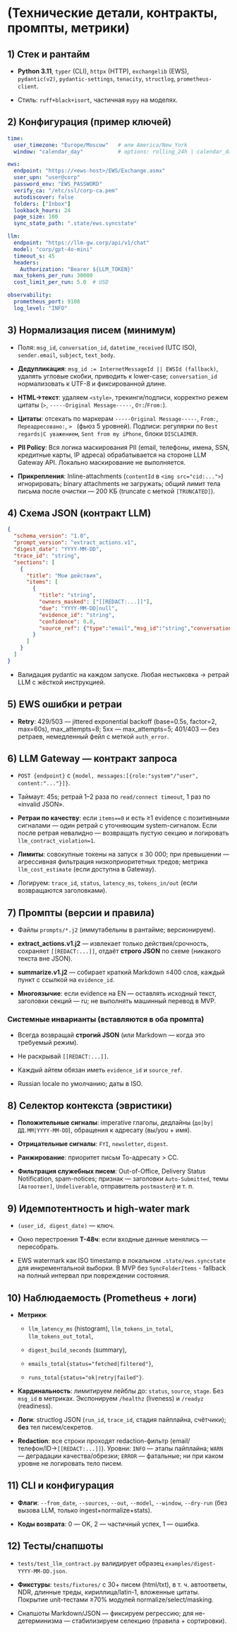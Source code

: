 # (Технические детали, контракты, промпты, метрики)

## 1) Стек и рантайм

- **Python 3.11**, `typer` (CLI), `httpx` (HTTP), `exchangelib` (EWS), `pydantic(v2)`, `pydantic-settings`, `tenacity`, `structlog`, `prometheus-client`.
    
- Стиль: `ruff+black+isort`, частичная `mypy` на моделях.
    

## 2) Конфигурация (пример ключей)

```yaml
time:
  user_timezone: "Europe/Moscow"   # или America/New_York
  window: "calendar_day"           # options: rolling_24h | calendar_day

ews:
  endpoint: "https://<ews-host>/EWS/Exchange.asmx"
  user_upn: "user@corp"
  password_env: "EWS_PASSWORD"
  verify_ca: "/etc/ssl/corp-ca.pem"
  autodiscover: false
  folders: ["Inbox"]
  lookback_hours: 24
  page_size: 100
  sync_state_path: ".state/ews.syncstate"

llm:
  endpoint: "https://llm-gw.corp/api/v1/chat"
  model: "corp/gpt-4o-mini"
  timeout_s: 45
  headers:
    Authorization: "Bearer ${LLM_TOKEN}"
  max_tokens_per_run: 30000
  cost_limit_per_run: 5.0  # USD

observability:
  prometheus_port: 9108
  log_level: "INFO"
```

## 3) Нормализация писем (минимум)

- Поля: `msg_id`, `conversation_id`, `datetime_received` (UTC ISO), `sender.email`, `subject`, `text_body`.
    
- **Дедупликация**: `msg_id := InternetMessageId || EWSId (fallback)`, удалять угловые скобки, приводить к lower-case; `conversation_id` нормализовать к UTF-8 и фиксированной длине.
    
- **HTML→текст**: удаляем `<style>`, трекинги/подписи, корректно режем цитаты (`>`, `-----Original Message-----`, `От:`/`From:`).
    
- **Цитаты**: отсекать по маркерам `-----Original Message-----`, `From:`, `Переадресовано:`, `> ` (фьюз 5 уровней). Подписи: регулярки по `Best regards|С уважением`, `Sent from my iPhone`, блоки `DISCLAIMER`.
    
- **PII Policy**: Вся логика маскирования PII (email, телефоны, имена, SSN, кредитные карты, IP адреса) обрабатывается на стороне LLM Gateway API. Локально маскирование не выполняется.
    
- **Прикрепления**: Inline-attachments (`contentId` в `<img src="cid:...">`) игнорировать; binary attachments не загружать; общий лимит тела письма после очистки — 200 КБ (truncate с меткой `[TRUNCATED]`).
    

## 4) Схема JSON (контракт LLM)

```json
{
  "schema_version": "1.0",
  "prompt_version": "extract_actions.v1",
  "digest_date": "YYYY-MM-DD",
  "trace_id": "string",
  "sections": [
    {
      "title": "Мои действия",
      "items": [
        {
          "title": "string",
          "owners_masked": ["[[REDACT:...]]"],
          "due": "YYYY-MM-DD|null",
          "evidence_id": "string",
          "confidence": 0.0,
          "source_ref": {"type":"email","msg_id":"string","conversation_id":"string"}
        }
      ]
    }
  ]
}
```

- Валидация pydantic на каждом запуске. Любая нестыковка → ретрай LLM с жёсткой инструкцией.
    

## 5) EWS ошибки и ретраи

- **Retry**: 429/503 — jittered exponential backoff (base=0.5s, factor=2, max=60s), max_attempts=8; 5xx — max_attempts=5; 401/403 — без ретраев, немедленный фейл с меткой `auth_error`.

## 6) LLM Gateway — контракт запроса

- `POST {endpoint}` с `{model, messages:[{role:"system"/"user", content:"..."}]}`.
    
- Таймаут: 45s; ретрай 1–2 раза по `read/connect timeout`, 1 раз по «invalid JSON».
    
- **Ретраи по качеству**: если `items==0` и есть ≥1 evidence с позитивными сигналами — один ретрай с уточняющим system-сигналом. Если после ретрая невалидно — возвращать пустую секцию и логировать `llm_contract_violation=1`.
    
- **Лимиты**: совокупные токены на запуск ≤ 30 000; при превышении — агрессивная фильтрация низкоприоритетных тредов; метрика `llm_cost_estimate` (если доступна в Gateway).
    
- Логируем: `trace_id`, `status`, `latency_ms`, `tokens_in/out` (если возвращаются заголовками).
    

## 7) Промпты (версии и правила)

- Файлы `prompts/*.j2` (иммутабельны в рантайме; версионируем).
    
- **extract_actions.v1.j2** — извлекает только действия/срочность, сохраняет `[[REDACT:...]]`, отдаёт **строго JSON** по схеме (никакого текста вне JSON).
    
- **summarize.v1.j2** — собирает краткий Markdown ≤400 слов, каждый пункт с ссылкой на `evidence_id`.
    
- **Многоязычие**: если evidence на EN — оставлять исходный текст, заголовки секций — ru; не выполнять машинный перевод в MVP.

### Системные инварианты (вставляются в оба промпта)

- Всегда возвращай **строгий JSON** (или Markdown — когда это требуемый режим).
    
- Не раскрывай `[[REDACT:...]]`.
    
- Каждый айтем обязан иметь `evidence_id` и `source_ref`.
    
- Russian locale по умолчанию; даты в ISO.
    

## 8) Селектор контекста (эвристики)

- **Положительные сигналы**: imperative глаголы, дедлайны (`до|by|ДД.ММ|YYYY-MM-DD`), обращения к адресату (вы/you + имя).
    
- **Отрицательные сигналы**: `FYI`, `newsletter`, `digest`.
    
- **Ранжирование**: приоритет письм To-адресату > CC.
    
- **Фильтрация служебных писем**: Out-of-Office, Delivery Status Notification, spam-notices; признак — заголовки `Auto-Submitted`, темы `[Автоответ]`, `Undeliverable`, отправитель `postmaster@` и т. п.

## 9) Идемпотентность и high-water mark

- `(user_id, digest_date)` — ключ.
    
- Окно перестроения **T-48ч**: если входные данные менялись — пересобрать.
    
- EWS watermark как ISO timestamp в локальном `.state/ews.syncstate` для инкрементальной выборки. В MVP без `SyncFolderItems` - fallback на полный интервал при повреждении состояния.
    

## 10) Наблюдаемость (Prometheus + логи)

- **Метрики**:
    
    - `llm_latency_ms` (histogram), `llm_tokens_in_total`, `llm_tokens_out_total`,
        
    - `digest_build_seconds` (summary),
        
    - `emails_total{status="fetched|filtered"}`,
        
    - `runs_total{status="ok|retry|failed"}`.
        
- **Кардинальность**: лимитируем лейблы до: `status`, `source`, `stage`. Без `msg_id` в метриках. Экспонируем `/healthz` (liveness) и `/readyz` (readiness).
        
- **Логи**: structlog JSON (`run_id`, `trace_id`, стадия пайплайна, счётчики); **без** тел писем/секретов.
    
- **Redaction**: все строки проходят redaction-фильтр (email/телефон/ID→`[[REDACT:...]]`). Уровни: `INFO` — этапы пайплайна; `WARN` — деградации качества/обрезки; `ERROR` — фатальные; ни при каком уровне не логировать тело писем.
    

## 11) CLI и конфигурация

- **Флаги**: `--from_date`, `--sources`, `--out`, `--model`, `--window`, `--dry-run` (без вызова LLM, только ingest+normalize+stats).
    
- **Коды возврата**: 0 — OK, 2 — частичный успех, 1 — ошибка.

## 12) Тесты/снапшоты

- `tests/test_llm_contract.py` валидирует образец `examples/digest-YYYY-MM-DD.json`.
    
- **Фикстуры**: `tests/fixtures/` с 30+ писем (html/txt), в т. ч. автоответы, NDR, длинные треды, кириллица/latin-1, вложенные цитаты. Покрытие unit-тестами ≥70% модулей normalize/select/masking.
    
- Снапшоты Markdown/JSON — фиксируем регрессию; для не-детерминизма — стабилизируем селекцию (правила + сортировки).
    
